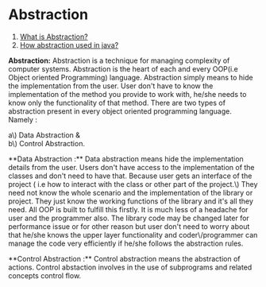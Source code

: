 Abstraction
===========

1. [What is Abstraction?](#abstraction)
2. [How abstraction used in java?]()

**Abstraction:** Abstraction is a technique for managing complexity of computer systems. Abstraction is the heart of each and every OOP\(i.e Object oriented Programming\) language. Abstraction simply means to hide the implementation from the user. User don't have to know the implementation of the method you provide to work with, he/she needs to know only the functionality of that method. There are two types of abstraction present in every object oriented programming language. 
Namely : 
<p>
    a\) Data Abstraction &
    <br>
    b\) Control Abstraction.
<p>     **Data Abstraction :** Data abstraction means hide the implementation details from the user. Users don't have access
        to the implementation of the classes and don't need to have that. Because user gets an interface of the project 
        ( i.e how to interact with the class or other part of the project.\) They need not know the whole scenario and the 
        implementation of the library or project. They just know the working functions of the library and it's all they need.
        All OOP is built to fulfill this firstly. It is much less of a headache for user and the programmer also. The library
        code may be changed later for performance issue or for other reason but user don't need to worry about that he/she 
        knows the upper layer functionality and coder\/programmer can manage the code very efficiently if he/she follows 
        the abstraction rules. 
<p>     **Control Abstraction :** Control abstraction means the abstraction of actions. Control abstaction involves in the use of
        subprograms and related concepts control flow.